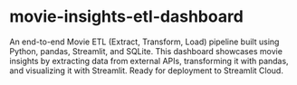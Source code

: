 # movie-insights-etl-dashboard
An end-to-end Movie ETL (Extract, Transform, Load) pipeline built using Python, pandas, Streamlit, and SQLite. This dashboard showcases movie insights by extracting data from external APIs, transforming it with pandas, and visualizing it with Streamlit. Ready for deployment to Streamlit Cloud.
